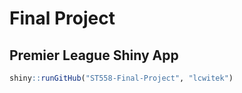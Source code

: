 Final Project
================

## Premier League Shiny App

``` r
shiny::runGitHub("ST558-Final-Project", "lcwitek")
```
